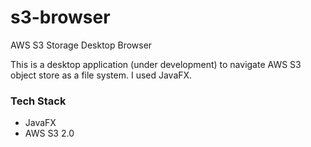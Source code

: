 # s3-browser
AWS S3 Storage Desktop Browser

This is a desktop application (under development) to navigate AWS S3 object store as a file system. I used JavaFX.

### Tech Stack
* JavaFX
* AWS S3 2.0
